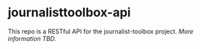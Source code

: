 # journalisttoolbox-api
This repo is a RESTful API for the journalist-toolbox project.
_More information TBD._
